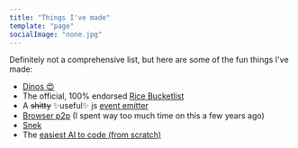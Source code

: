 ```yaml
---
title: "Things I've made"
template: "page"
socialImage: "none.jpg"
---
```

Definitely not a comprehensive list, but here are some of the fun things I've made:
- [Dinos 😍](https://elijah-bodden.github.io/space-bbq/)
- The official, 100% endorsed [Rice Bucketlist](https://tinyurl.com/ricebucketlist)
- A ~~shitty~~ ✨useful✨ js [event emitter](https://github.com/Elijah-Bodden/kNow)
- [Browser p2p](https://github.com/Elijah-Bodden/Membrane) (I spent way too much time on this a few years ago)
- [Snek](https://i.ibb.co/C6rL1NJ/Knowledge-is-the-greatest-gift.png)
- The [easiest AI to code (from scratch)](https://github.com/Elijah-Bodden/Numpy-NN)
